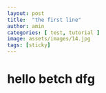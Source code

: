 ```yaml
---
layout: post
title:  "the first line"
author: amin
categories: [ test, tutorial ]
image: assets/images/14.jpg
tags: [sticky]
---
```


# hello betch dfg